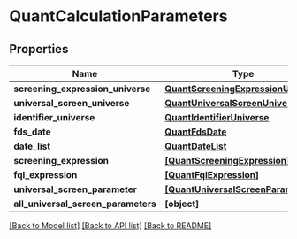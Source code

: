 # QuantCalculationParameters


## Properties
Name | Type | Description | Notes
------------ | ------------- | ------------- | -------------
**screening_expression_universe** | [**QuantScreeningExpressionUniverse**](QuantScreeningExpressionUniverse.md) |  | [optional] 
**universal_screen_universe** | [**QuantUniversalScreenUniverse**](QuantUniversalScreenUniverse.md) |  | [optional] 
**identifier_universe** | [**QuantIdentifierUniverse**](QuantIdentifierUniverse.md) |  | [optional] 
**fds_date** | [**QuantFdsDate**](QuantFdsDate.md) |  | [optional] 
**date_list** | [**QuantDateList**](QuantDateList.md) |  | [optional] 
**screening_expression** | [**[QuantScreeningExpression]**](QuantScreeningExpression.md) |  | [optional] 
**fql_expression** | [**[QuantFqlExpression]**](QuantFqlExpression.md) |  | [optional] 
**universal_screen_parameter** | [**[QuantUniversalScreenParameter]**](QuantUniversalScreenParameter.md) |  | [optional] 
**all_universal_screen_parameters** | **[object]** |  | [optional] 

[[Back to Model list]](../README.md#documentation-for-models) [[Back to API list]](../README.md#documentation-for-api-endpoints) [[Back to README]](../README.md)


